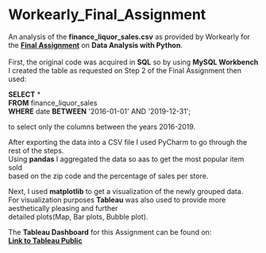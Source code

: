 # Workearly_Final_Assignment
An analysis of the **finance_liquor_sales.csv** as provided by Workearly for the **[Final Assignment](https://github.com/Workearly/Final-Assignment)** on **Data Analysis with Python**.<br>
<br>
First, the original code was acquired in **SQL** so by using **MySQL Workbench** I created the table as requested on Step 2 of the Final Assignment then used:<br>

**SELECT** *<br>
**FROM** finance_liquor_sales<br>
**WHERE** date **BETWEEN** '2016-01-01' AND '2019-12-31';<br>

to select only the columns between the years 2016-2019.<br>

After exporting the data into a CSV file I used PyCharm to go through the rest of the steps.<br>
Using **pandas** I aggregated the data so aas to get the most popular item sold<br>
based on the zip code and the percentage of sales per store. <br>

Next, I used **matplotlib** to get a visualization of the newly grouped data.<br>
For visualization purposes **Tableau** was also used to provide more aesthetically pleasing and further <br>
detailed plots(Map, Bar plots, Bubble plot).<br>

The **Tableau Dashboard** for this Assignment can be found on:<br>
**[Link to Tableau Public](https://public.tableau.com/views/WorkearlyFinalAssignment_17011930258320/Dashboard1?:language=en-US&publish=yes&:display_count=n&:origin=viz_share_link)**

